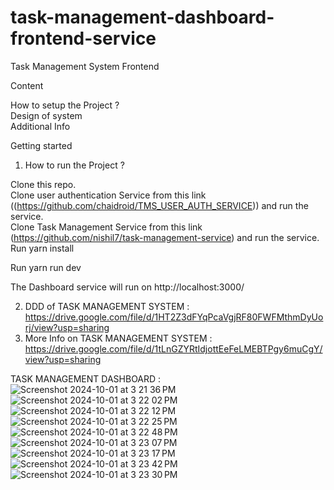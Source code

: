 # task-management-dashboard-frontend-service

Task Management System Frontend

Content

How to setup the Project ? <br>
Design of system <br>
Additional Info

Getting started
1. How to run the Project ?

  Clone this repo. <br>
  Clone user authentication Service from this link ((https://github.com/chaidroid/TMS_USER_AUTH_SERVICE)) and run the service. <br>
  Clone Task Management Service from this link (https://github.com/nishil7/task-management-service) and run the service. <br>
  Run yarn install

  Run yarn run dev

  The Dashboard service will run on http://localhost:3000/

2. DDD of TASK MANAGEMENT SYSTEM : https://drive.google.com/file/d/1HT2Z3dFYqPcaVgjRF80FWFMthmDyUorj/view?usp=sharing
3. More Info on TASK MANAGEMENT SYSTEM : https://drive.google.com/file/d/1tLnGZYRtIdjottEeFeLMEBTPgy6muCgY/view?usp=sharing

TASK MANAGEMENT DASHBOARD : 
![Screenshot 2024-10-01 at 3 21 36 PM](https://github.com/user-attachments/assets/462c773e-5360-43f1-9560-b8b9dc699e80)
![Screenshot 2024-10-01 at 3 22 02 PM](https://github.com/user-attachments/assets/dc1df8be-2464-4388-b684-07e7e937ee20)
![Screenshot 2024-10-01 at 3 22 12 PM](https://github.com/user-attachments/assets/659a8d23-5c64-4476-bd0d-da405283573e)
![Screenshot 2024-10-01 at 3 22 25 PM](https://github.com/user-attachments/assets/4a66dae8-dd4e-4e18-b810-6346b779a464)
![Screenshot 2024-10-01 at 3 22 48 PM](https://github.com/user-attachments/assets/1dd9213c-875f-4022-a038-9760f81d8c2f)
![Screenshot 2024-10-01 at 3 23 07 PM](https://github.com/user-attachments/assets/d7985236-2462-4893-b3cd-685840552f55)
![Screenshot 2024-10-01 at 3 23 17 PM](https://github.com/user-attachments/assets/706e60a3-b9b2-4f97-a79e-b1bd7813fe25)
![Screenshot 2024-10-01 at 3 23 42 PM](https://github.com/user-attachments/assets/53b861cb-e0af-4759-9a2e-fe9b071100f8)
![Screenshot 2024-10-01 at 3 23 30 PM](https://github.com/user-attachments/assets/58af7e66-63fc-4c3b-bb42-06f514047ecb)

